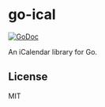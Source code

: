 # go-ical

[![GoDoc](https://godoc.org/github.com/emersion/go-ical?status.svg)](https://godoc.org/github.com/emersion/go-ical)

An iCalendar library for Go.

## License

MIT
